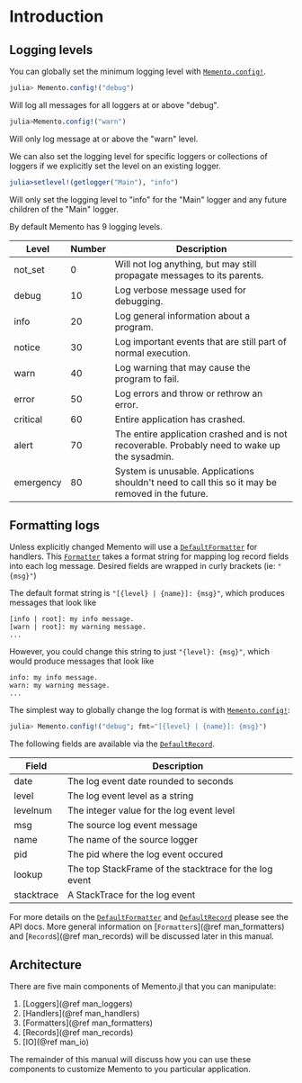# Introduction

## Logging levels

You can globally set the minimum logging level with [`Memento.config!`](@ref).

```julia
julia> Memento.config!("debug")
```
Will log all messages for all loggers at or above "debug".

```julia
julia>Memento.config!("warn")
```
Will only log message at or above the "warn" level.

We can also set the logging level for specific loggers or collections of loggers if we explicitly set the level on an existing logger.

```julia
julia>setlevel!(getlogger("Main"), "info")
```
Will only set the logging level to "info" for the "Main" logger and any future children of the "Main" logger.

By default Memento has 9 logging levels.

Level | Number | Description
--- | --- | ---
not_set | 0 | Will not log anything, but may still propagate messages to its parents.
debug | 10 | Log verbose message used for debugging.
info | 20 | Log general information about a program.
notice | 30 | Log important events that are still part of normal execution.
warn | 40 | Log warning that may cause the program to fail.
error | 50 | Log errors and throw or rethrow an error.
critical | 60 | Entire application has crashed.
alert | 70 | The entire application crashed and is not recoverable. Probably need to wake up the sysadmin.
emergency | 80 | System is unusable. Applications shouldn't need to call this so it may be removed in the future.

## Formatting logs

Unless explicitly changed Memento will use a [`DefaultFormatter`](@ref) for handlers.
This [`Formatter`](@ref) takes a format string for mapping log record fields into each log message.
Desired fields are wrapped in curly brackets (ie: `"{msg}"`)

The default format string is `"[{level} | {name}]: {msg}"`, which produces messages that look like

```
[info | root]: my info message.
[warn | root]: my warning message.
...
```

However, you could change this string to just `"{level}: {msg}"`, which would produce messages that look like

```
info: my info message.
warn: my warning message.
...
```

The simplest way to globally change the log format is with [`Memento.config!`](@ref):

```julia
julia> Memento.config!("debug"; fmt="[{level} | {name}]: {msg}")
```

The following fields are available via the [`DefaultRecord`](@ref).

Field | Description
--- | ---
date | The log event date rounded to seconds
level | The log event level as a string
levelnum | The integer value for the log event level
msg | The source log event message
name | The name of the source logger
pid | The pid where the log event occured
lookup | The top StackFrame of the stacktrace for the log event
stacktrace | A StackTrace for the log event

For more details on the [`DefaultFormatter`](@ref) and [`DefaultRecord`](@ref) please see the API docs.
More general information on [`Formatter`s](@ref man_formatters) and [`Record`s](@ref man_records) will be discussed later in this manual.

## Architecture

There are five main components of Memento.jl that you can manipulate:

1. [Loggers](@ref man_loggers)
2. [Handlers](@ref man_handlers)
3. [Formatters](@ref man_formatters)
4. [Records](@ref man_records)
5. [IO](@ref man_io)

The remainder of this manual will discuss how you can use these components to customize Memento to you particular application.

